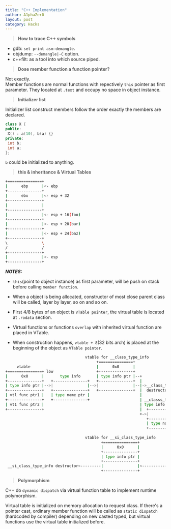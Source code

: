 ```yaml
---
title: "C++ Implementation"
author: A1phaZer0
layout: post
category: Hacks
---
```


>**How to trace C++ symbols**  

* gdb: `set print asm-demangle`.  
* objdump: `--demangle|-C` option.  
* c++filt: as a tool into which source piped.  

>**Dose member function a function pointer?**

Not exactly.  
Member functions are normal functions with repectively `this` pointer as first parameter. They located at `.text` and occupy no space in object instance.  

>**Initializer list**

Initializer list construct members follow the order exactly the members are declared.  

```cpp
class X {
public:
 X() : a(10), b(a) {}
private:
 int b;
 int a;
};
```

`b` could be initialized to anything.  
 

<!--more-->

>**this & inheritance & Virtual Tables**  

```bash
+===============+
|      ebp      |<- ebp
+---------------+
|      ebx      |<- esp + 32
+---------------+
|               |
+---------------+
|               |<- esp + 16(foo)
+---------------+
|               |<- esp + 20(bar)
+---------------+
|               |<- esp + 24(baz)
+---------------+
\               \
/               /
+---------------+
|               |<- esp
+---------------+
```

**_NOTES:_**  
* `this`(point to object instance) as first parameter, will be push on stack before calling `member function`.  

* When a object is being allocated, constructor of most close parent class will be called, layer by layer, so on and so on.  

* First 4/8 bytes of an object is `VTable pointer`, the virtual table is located at `.rodata` section.  

* Virtual functions or functions `overlap` with inherited virtual function are placed in VTable.  

* When construction happens, `vtable + 8`(32 bits arch) is placed at the beginning of the object as `VTable pointer`.  

```bash
                                   vtable for __class_type_info
                                        +===============+
     vtable                             |      0x0      |
+===============+ low                   +---------------+
|      0x0      |       type info       | type info ptr |--+
+---------------+   +---------------+   +---------------+  |
| type info ptr |-->|               |-->|               |--|->__class_type_info
+---------------+   +---------------+   +---------------+  |  destructor
| vtl func ptr1 |   | type name ptr |                      |
+---------------+   +---------------+                      | __classs_type_info 
| vt1 func ptr2 |                                          | type info
+---------------+                                          |  +---------------+
                                                           +->|               |-+
                                                              +---------------+ |
                                                              | type name ptr | |
                                                              +---------------+ |
                                                                                |
                                   vtable for __si_class_type_info              |
                                          +===============+                     |
                                          |      0x0      |                     |
                                          +---------------+                     |
                                          | type info ptr |                     |
                                          +---------------+                     |
 __si_class_type_info destructor<---------|               |<--------------------+
                                          +---------------+
```

>**Polymorphism**

C++ do `dynamic dispatch` via virtual function table to implement runtime polymorphism.  

Virtual table is initialized on memory allocation to request class. If there's a pointer cast, ordinary member function will be called as `static dispatch` (hardcoded by compiler) depending on new casted typed, but virtual functions use the virtual table initialized before.  